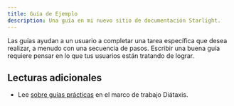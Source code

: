 ```yaml
---
title: Guía de Ejemplo
description: Una guía en mi nuevo sitio de documentación Starlight.
---
```


Las guías ayudan a un usuario a completar una tarea específica que desea realizar, a menudo con una secuencia de pasos.
Escribir una buena guía requiere pensar en lo que tus usuarios están tratando de lograr.

## Lecturas adicionales

- Lee [sobre guías prácticas](https://diataxis.fr/how-to-guides/) en el marco de trabajo Diátaxis.
